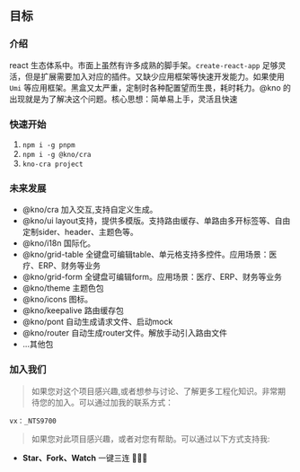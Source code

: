 ## 目标

### 介绍

react 生态体系中。市面上虽然有许多成熟的脚手架。`create-react-app` 足够灵活，但是扩展需要加入对应的插件。又缺少应用框架等快速开发能力。如果使用 `Umi` 等应用框架。黑盒又太严重，定制时各种配置望而生畏，耗时耗力。@kno 的出现就是为了解决这个问题。核心思想：简单易上手，灵活且快速

### 快速开始

1. `npm i -g pnpm`
2. `npm i -g @kno/cra`
3. `kno-cra project`

### 未来发展

- @kno/cra 加入交互,支持自定义生成。
- @kno/ui layout支持，提供多模版。支持路由缓存、单路由多开标签等、自由定制sider、header、主题色等。
- @kno/i18n 国际化。
- @kno/grid-table 全键盘可编辑table、单元格支持多控件。应用场景：医疗、ERP、财务等业务
- @kno/grid-form 全键盘可编辑form。应用场景：医疗、ERP、财务等业务
- @kno/theme 主题色包
- @kno/icons 图标。
- @kno/keepalive 路由缓存包
- @kno/pont 自动生成请求文件、启动mock
- @kno/router 自动生成router文件。解放手动引入路由文件
- ...其他包

### 加入我们

> 如果您对这个项目感兴趣,或者想参与讨论、了解更多工程化知识。非常期待您的加入。可以通过加我的联系方式：

`vx：_NTS9700`

> 如果您对此项目感兴趣，或者对您有帮助。可以通过以下方式支持我:

- **Star、Fork、Watch** 一键三连 🚀🚀🚀
